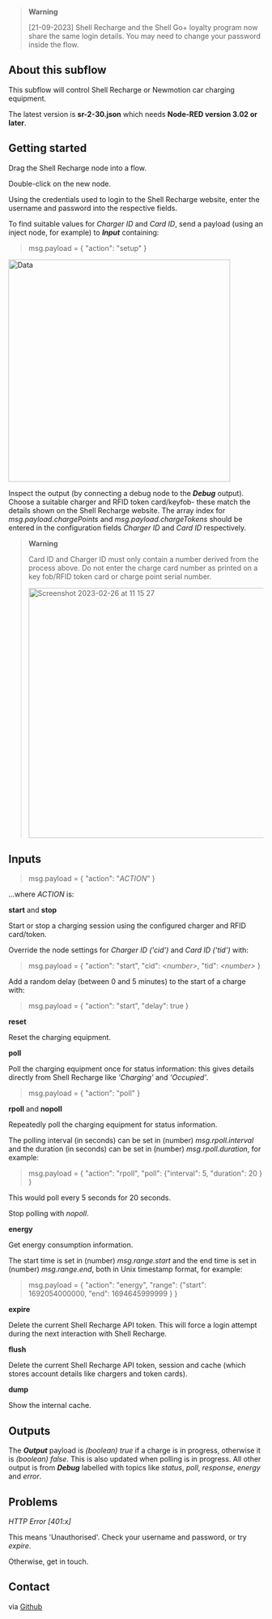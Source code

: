 > __Warning__ 
>
> [21-09-2023] Shell Recharge and the Shell Go+ loyalty program now share the same login details. You may need to change your password inside the flow.


## About this subflow

This subflow will control Shell Recharge or Newmotion car charging equipment.

The latest version is **sr-2-30.json** which needs **Node-RED version 3.02 or later**.

## Getting started

Drag the Shell Recharge node into a flow.

Double-click on the new node.

Using the credentials used to login to the Shell Recharge website, enter the username and password into the respective fields.

To find suitable values for _Charger ID_ and _Card ID_, send a payload (using an inject node, for example) to **_Input_** containing:

> msg.payload = { "action": "setup" }

<img width="438" alt="Data" src="https://user-images.githubusercontent.com/2021563/221404599-3fc7cf22-d4d2-4f6d-a7b0-1c2da7774fa2.png">

Inspect the output (by connecting a debug node to the **_Debug_** output). Choose a suitable charger and RFID token card/keyfob- these match the details shown on the Shell Recharge website. The array index for _msg.payload.chargePoints_ and _msg.payload.chargeTokens_ should be entered in the configuration fields _Charger ID_ and _Card ID_ respectively.

> __Warning__ 
>
> Card ID and Charger ID must only contain a number derived from the process above. Do not enter the charge card number as printed on a key fob/RFID token card or charge point serial number.
>
> <img width="493" alt="Screenshot 2023-02-26 at 11 15 27" src="https://user-images.githubusercontent.com/2021563/221416402-dcf6de7b-a260-4730-b201-865174e37598.png">

## Inputs

> msg.payload = { "action": "_ACTION_" }

...where _ACTION_ is:

**start** and **stop**

Start or stop a charging session using the configured charger and RFID card/token.

Override the node settings for _Charger ID ('cid')_ and _Card ID ('tid')_ with:

> msg.payload = { "action": "start", "cid": _\<number\>_, "tid": _\<number\>_ }

Add a random delay (between 0 and 5 minutes) to the start of a charge with:

> msg.payload = { "action": "start", "delay": true }

**reset**

Reset the charging equipment.

**poll**

Poll the charging equipment once for status information: this gives details directly from Shell Recharge like _'Charging'_ and _'Occupied'_. 

> msg.payload = { "action": "poll" }

**rpoll** and **nopoll**

Repeatedly poll the charging equipment for status information.

The polling interval (in seconds) can be set in (number) _msg.rpoll.interval_ and the duration (in seconds) can be set in (number) _msg.rpoll.duration_, for example:

> msg.payload = { "action": "rpoll", "poll": {"interval": 5, "duration": 20 } }

This would poll every 5 seconds for 20 seconds.

Stop polling with _nopoll_.

**energy**

Get energy consumption information.

The start time is set in (number) _msg.range.start_ and the end time is set in (number) _msg.range.end_, both in Unix timestamp format, for example:

> msg.payload = { "action": "energy", "range": {"start": 1692054000000, "end": 1694645999999 } }

**expire**

Delete the current Shell Recharge API token. This will force a login attempt during the next interaction with Shell Recharge.

**flush**

Delete the current Shell Recharge API token, session and cache (which stores account details like chargers and token cards).

**dump**

Show the internal cache.

## Outputs

The **_Output_** payload is _(boolean) true_ if a charge is in progress, otherwise it is _(boolean) false_. This is also updated when polling is in progress. All other output is from **_Debug_** labelled with topics like _status_, _poll_, _response_, _energy_ and _error_.

## Problems

_HTTP Error [401:x]_

This means 'Unauthorised'. Check your username and password, or try _expire_.

Otherwise, get in touch.

## Contact

via [Github](https://github.com/dgthomson/nodered-shellrecharge)




